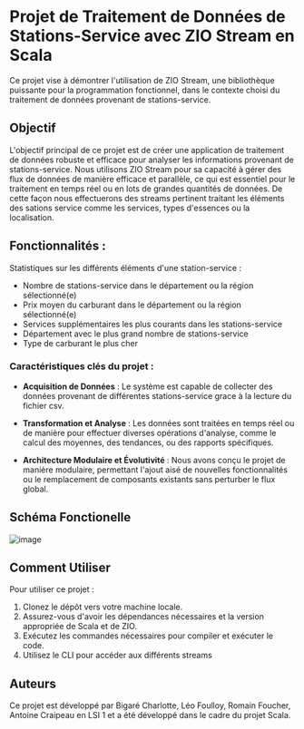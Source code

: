 # Projet de Traitement de Données de Stations-Service avec ZIO Stream en Scala

Ce projet vise à démontrer l'utilisation de ZIO Stream, une bibliothèque puissante pour la programmation fonctionnel, dans le contexte choisi du traitement de données provenant de stations-service.

## Objectif

L'objectif principal de ce projet est de créer une application de traitement de données robuste et efficace pour analyser les informations provenant de stations-service. Nous utilisons ZIO Stream pour sa capacité à gérer des flux de données de manière efficace et parallèle, ce qui est essentiel pour le traitement en temps réel ou en lots de grandes quantités de données.
De cette façon nous effectuerons des streams pertinent traitant les éléments des sations service comme les services, types d'essences ou la localisation.

## Fonctionnalités :

Statistiques sur les différents éléments d'une station-service :

- Nombre de stations-service dans le département ou la région sélectionné(e)
- Prix moyen du carburant dans le département ou la région sélectionné(e)
- Services supplémentaires les plus courants dans les stations-service
- Département avec le plus grand nombre de stations-service
- Type de carburant le plus cher

### Caractéristiques clés du projet :

- **Acquisition de Données** : Le système est capable de collecter des données provenant de différentes stations-service grace à la lecture du fichier csv.

- **Transformation et Analyse** : Les données sont traitées en temps réel ou de manière pour effectuer diverses opérations d'analyse, comme le calcul des moyennes, des tendances, ou des rapports spécifiques.

- **Architecture Modulaire et Évolutivité** : Nous avons conçu le projet de manière modulaire, permettant l'ajout aisé de nouvelles fonctionnalités ou le remplacement de composants existants sans perturber le flux global.


## Schéma Fonctionelle 

![image](https://github.com/AntoineCraipeau/Scala-Zio-Project/assets/81164857/88bbc42e-ab33-44eb-bfae-de2f554f7892)


## Comment Utiliser

Pour utiliser ce projet :

1. Clonez le dépôt vers votre machine locale.
2. Assurez-vous d'avoir les dépendances nécessaires et la version appropriée de Scala et de ZIO.
3. Exécutez les commandes nécessaires pour compiler et exécuter le code.
4. Utilisez le CLI pour accéder aux différents streams


## Auteurs

Ce projet est développé par Bigaré Charlotte, Léo Foulloy, Romain Foucher, Antoine Craipeau en LSI 1 et a été développé dans le cadre du projet Scala.

